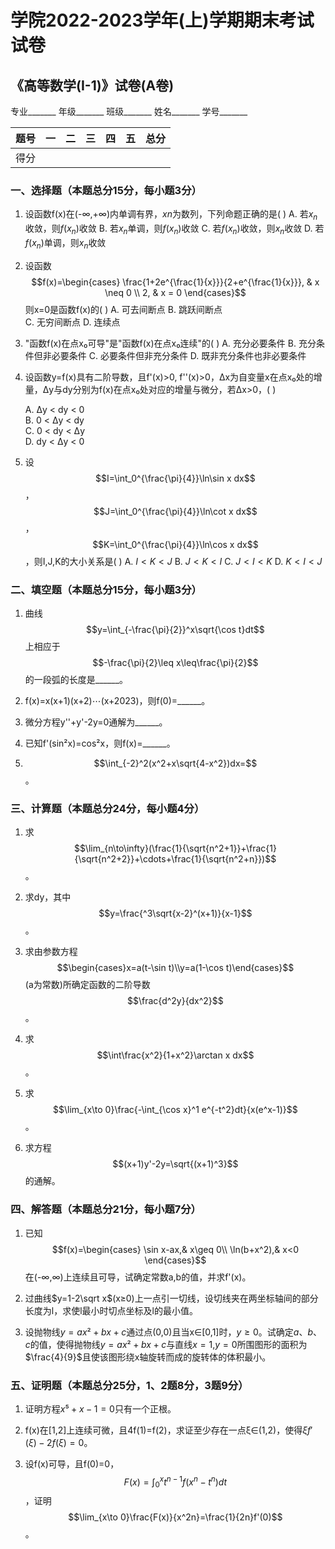 

# 学院2022-2023学年(上)学期期末考试试卷
## 《高等数学(I-1)》试卷(A卷)

专业_______ 年级_______ 班级_______ 姓名_______ 学号_______

|题号|一|二|三|四|五|总分|
|---|---|---|---|---|---|---|
|得分|||||||

### 一、选择题（本题总分15分，每小题3分）

1. 设函数f(x)在(-∞,+∞)内单调有界，${xn}$为数列，下列命题正确的是( )
   A. 若${x_n}$收敛，则${f(x_n)}$收敛
   B. 若${x_n}$单调，则${f(x_n)}$收敛
   C. 若${f(x_n)}$收敛，则${x_n}$收敛
   D. 若${f(x_n)}$单调，则${x_n}$收敛

2. 设函数
   $$f(x)=\begin{cases} 
   \frac{1+2e^{\frac{1}{x}}}{2+e^{\frac{1}{x}}}, & x \neq 0 \\
   2, & x = 0
   \end{cases}$$
   则x=0是函数f(x)的( )
   A. 可去间断点
   B. 跳跃间断点  
   C. 无穷间断点
   D. 连续点

3. "函数f(x)在点x₀可导"是"函数f(x)在点x₀连续"的( )
   A. 充分必要条件
   B. 充分条件但非必要条件
   C. 必要条件但非充分条件
   D. 既非充分条件也非必要条件

4. 设函数y=f(x)具有二阶导数，且f'(x)>0, f''(x)>0，Δx为自变量x在点x₀处的增量，Δy与dy分别为f(x)在点x₀处对应的增量与微分，若Δx>0，( )

	A. Δy < dy < 0    
	B. 0 < Δy < dy    
	C. 0 < dy < Δy   
	D. dy < Δy < 0    

5. 设$$I=\int_0^{\frac{\pi}{4}}\ln\sin x dx$$，$$J=\int_0^{\frac{\pi}{4}}\ln\cot x dx$$，$$K=\int_0^{\frac{\pi}{4}}\ln\cos x dx$$，则I,J,K的大小关系是( )
   A. $I<K<J$
   B. $J<K<I$
   C. $J<I<K$
   D. $K< I<J$

### 二、填空题（本题总分15分，每小题3分）

1. 曲线$$y=\int_{-\frac{\pi}{2}}^x\sqrt{\cos t}dt$$上相应于$$-\frac{\pi}{2}\leq x\leq\frac{\pi}{2}$$的一段弧的长度是______。

2. f(x)=x(x+1)(x+2)⋯(x+2023)，则f(0)=______。

3. 微分方程y''+y'-2y=0通解为______。

4. 已知f'(sin²x)=cos²x，则f(x)=______。

5. $$\int_{-2}^2(x^2+x\sqrt{4-x^2})dx=$$
。

### 三、计算题（本题总分24分，每小题4分）

1. 求$$\lim_{n\to\infty}(\frac{1}{\sqrt{n^2+1}}+\frac{1}{\sqrt{n^2+2}}+\cdots+\frac{1}{\sqrt{n^2+n}})$$。

2. 求dy，其中$$y=\frac{^3\sqrt{x-2}^(x+1)}{x-1}$$。

3. 求由参数方程$$\begin{cases}x=a(t-\sin t)\\y=a(1-\cos t)\end{cases}$$(a为常数)所确定函数的二阶导数$$\frac{d^2y}{dx^2}$$。

4. 求$$\int\frac{x^2}{1+x^2}\arctan x dx$$。

5. 求$$\lim_{x\to 0}\frac{-\int_{\cos x}^1 e^{-t^2}dt}{x(e^x-1)}$$。

6. 求方程$$(x+1)y'-2y=\sqrt{(x+1)^3}$$的通解。

### 四、解答题（本题总分21分，每小题7分）

1. 已知
   $$f(x)=\begin{cases}
   \sin x-ax,& x\geq 0\\
   \ln(b+x^2),& x<0
   \end{cases}$$
   在(-∞,∞)上连续且可导，试确定常数a,b的值，并求f'(x)。

2. 过曲线$y=1-2\sqrt x$(x≥0)上一点引一切线，设切线夹在两坐标轴间的部分长度为l，求使l最小时切点坐标及l的最小值。

3. 设抛物线$y=ax²+bx+c$通过点(0,0)且当x∈[0,1]时，$y≥0$。试确定$a、b、c$的值，使得抛物线$y=ax²+bx+c$与直线$x=1$,$y=0$所围图形的面积为$\frac{4}{9}$且使该图形绕x轴旋转而成的旋转体的体积最小。

### 五、证明题（本题总分25分，1、2题8分，3题9分）

1. 证明方程$x⁵+x-1=0$只有一个正根。

2. f(x)在[1,2]上连续可微，且4f(1)=f(2)，求证至少存在一点ξ∈(1,2)，使得$ξf'(ξ)-2f(ξ)=0$。

3. 设f(x)可导，且f(0)=0，$$F(x)=\int_0^xt^{n-1}f(x^n-t^n)dt$$，证明$$\lim_{x\to 0}\frac{F(x)}{x^2n}=\frac{1}{2n}f'(0)$$。

